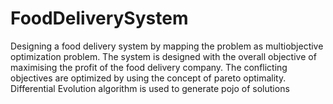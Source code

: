 # FoodDeliverySystem
Designing a food delivery system by mapping the problem as multiobjective optimization problem.
The system is designed with the overall objective of maximising the profit of the food delivery company.
The conflicting objectives are optimized by using the concept of pareto optimality.
Differential Evolution algorithm is used to generate pojo of solutions


